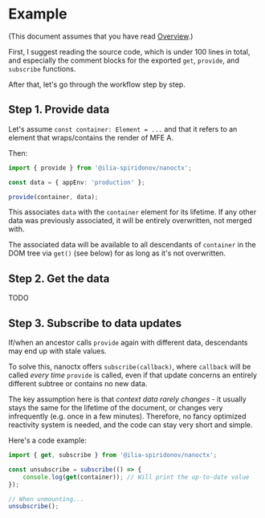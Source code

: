 # Example

(This document assumes that you have read [Overview](overview.md).)

First, I suggest reading the source code, which is under 100 lines in total,
and especially the comment blocks for the exported `get`, `provide`, and `subscribe` functions.

After that, let's go through the workflow step by step.

## Step 1. Provide data

Let's assume `const container: Element = ...` and that it refers to an element that wraps/contains the render of MFE A.

Then:
```ts
import { provide } from '@ilia-spiridonov/nanoctx';

const data = { appEnv: 'production' };

provide(container, data);
```

This associates `data` with the `container` element for its lifetime.
If any other data was previously associated, it will be entirely overwritten, not merged with.

The associated data will be available to all descendants of `container` in the DOM tree via `get()` (see below) for
as long as it's not overwritten.

## Step 2. Get the data

TODO

## Step 3. Subscribe to data updates

If/when an ancestor calls `provide` again with different data, descendants may end up with stale values.

To solve this, nanoctx offers `subscribe(callback)`, where `callback` will
be called *every time* `provide` is called, even if that update concerns an entirely different subtree or contains no new data.

The key assumption here is that *context data rarely changes* - it usually stays the same for the lifetime of the document,
or changes very infrequently (e.g. once in a few minutes).
Therefore, no fancy optimized reactivity system is needed, and the code can stay very short and simple.

Here's a code example:
```ts
import { get, subscribe } from '@ilia-spiridonov/nanoctx';

const unsubscribe = subscribe(() => {
    console.log(get(container)); // Will print the up-to-date value
});

// When unmounting...
unsubscribe();
```

